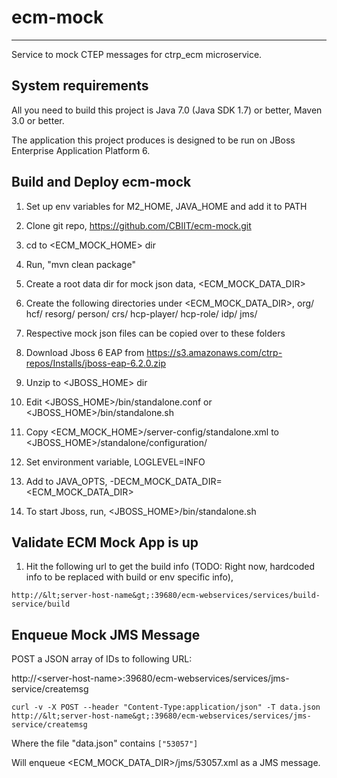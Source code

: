 # ecm-mock
--------------------------------------
Service to mock CTEP messages for ctrp_ecm microservice.

System requirements
-------------------

All you need to build this project is Java 7.0 (Java SDK 1.7) or better, Maven 3.0 or better.

The application this project produces is designed to be run on JBoss Enterprise Application Platform 6. 

Build and Deploy ecm-mock
-------------------------

1. Set up env variables for M2_HOME, JAVA_HOME and add it to PATH
2. Clone git repo, https://github.com/CBIIT/ecm-mock.git
3. cd to &lt;ECM_MOCK_HOME&gt; dir
4. Run, "mvn clean package"
5. Create a root data dir for mock json data, &lt;ECM_MOCK_DATA_DIR&gt;
6. Create the following directories under &lt;ECM_MOCK_DATA_DIR&gt;,
	org/
	hcf/
	resorg/
	person/
	crs/
	hcp-player/
	hcp-role/
	idp/
	jms/

7. Respective mock json files can be copied over to these folders	
8. Download Jboss 6 EAP from https://s3.amazonaws.com/ctrp-repos/Installs/jboss-eap-6.2.0.zip
9. Unzip to &lt;JBOSS_HOME&gt; dir
10. Edit &lt;JBOSS_HOME&gt;/bin/standalone.conf or &lt;JBOSS_HOME&gt;/bin/standalone.sh
11. Copy &lt;ECM_MOCK_HOME&gt;/server-config/standalone.xml to &lt;JBOSS_HOME&gt;/standalone/configuration/
12. Set environment variable, LOGLEVEL=INFO
13. Add to JAVA_OPTS, -DECM_MOCK_DATA_DIR=&lt;ECM_MOCK_DATA_DIR&gt;
14. To start Jboss, run, &lt;JBOSS_HOME&gt;/bin/standalone.sh

Validate ECM Mock App is up
---------------------------

1. Hit the following url to get the build info (TODO: Right now, hardcoded info to be replaced with build or env specific info),

`http://&lt;server-host-name&gt;:39680/ecm-webservices/services/build-service/build`

Enqueue Mock JMS Message
------------------------

POST a JSON array of IDs to following URL:

http://&lt;server-host-name&gt;:39680/ecm-webservices/services/jms-service/createmsg

`curl -v -X POST --header "Content-Type:application/json" -T data.json http://&lt;server-host-name&gt;:39680/ecm-webservices/services/jms-service/createmsg`

Where the file "data.json" contains `["53057"]`

Will enqueue &lt;ECM_MOCK_DATA_DIR&gt;/jms/53057.xml as a JMS message.
